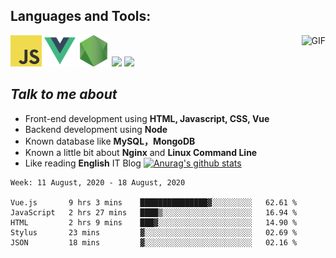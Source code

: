 ## **Languages and Tools:**      
<code><img height="50" style="max-width: 80px;" src="https://raw.githubusercontent.com/github/explore/80688e429a7d4ef2fca1e82350fe8e3517d3494d/topics/javascript/javascript.png"></code>
<code><img height="50" style="max-width: 80px;" src="https://raw.githubusercontent.com/github/explore/80688e429a7d4ef2fca1e82350fe8e3517d3494d/topics/vue/vue.png"></code>
<code><img height="50" style="max-width: 80px;" src="https://raw.githubusercontent.com/github/explore/80688e429a7d4ef2fca1e82350fe8e3517d3494d/topics/nodejs/nodejs.png"></code>
<code><img height="50" style="max-width: 80px;" src="https://img.shields.io/badge/-HTML5-E34F26?style=flat&logo=html5&logoColor=white"></code>
<code><img height="50" style="max-width: 80px;" src="https://img.shields.io/badge/-CSS3-1572B6?style=flat&logo=css3"></code>
<img align="right" alt="GIF" src="https://media.giphy.com/media/iIqmM5tTjmpOB9mpbn/giphy.gif" />
## *Talk to me about*
- Front-end development using **HTML, Javascript, CSS, Vue**
- Backend development using **Node**
- Known database like **MySQL，MongoDB**
- Known a little bit about **Nginx** and **Linux Command Line**
- Like reading **English** IT Blog
[![Anurag's github stats](https://github-readme-stats.vercel.app/api?username=qdi5)](https://github.com/anuraghazra/github-readme-stats)
<!--START_SECTION:waka-->
```text
Week: 11 August, 2020 - 18 August, 2020

Vue.js       9 hrs 3 mins    ███████████████▓░░░░░░░░░   62.61 % 
JavaScript   2 hrs 27 mins   ████▒░░░░░░░░░░░░░░░░░░░░   16.94 % 
HTML         2 hrs 9 mins    ███▓░░░░░░░░░░░░░░░░░░░░░   14.90 % 
Stylus       23 mins         ▓░░░░░░░░░░░░░░░░░░░░░░░░   02.69 % 
JSON         18 mins         ▓░░░░░░░░░░░░░░░░░░░░░░░░   02.16 % 
```
<!--END_SECTION:waka-->
